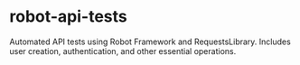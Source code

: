 # robot-api-tests
Automated API tests using Robot Framework and RequestsLibrary. Includes user creation, authentication, and other essential operations.
